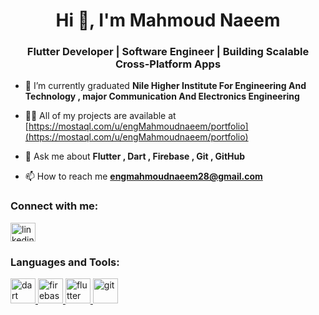 <h1 align="center">Hi 👋, I'm Mahmoud Naeem</h1>
<h3 align="center">Flutter Developer | Software Engineer | Building Scalable Cross-Platform Apps</h3>

- 🌱 I’m currently graduated **Nile Higher Institute For Engineering And Technology , major Communication And Electronics Engineering**

- 👨‍💻 All of my projects are available at [https://mostaql.com/u/engMahmoudnaeem/portfolio](https://mostaql.com/u/engMahmoudnaeem/portfolio)

- 💬 Ask me about **Flutter , Dart , Firebase , Git , GitHub**

- 📫 How to reach me **engmahmoudnaeem28@gmail.com**

<h3 align="left">Connect with me:</h3>
<p align="left">
<a href="https://linkedin.com/in/linkedin.com/in/mahmoud-naeem-a913b52ab" target="blank"><img align="center" src="https://raw.githubusercontent.com/rahuldkjain/github-profile-readme-generator/master/src/images/icons/Social/linked-in-alt.svg" alt="linkedin.com/in/mahmoud-naeem-a913b52ab" height="30" width="40" /></a>
</p>

<h3 align="left">Languages and Tools:</h3>
<p align="left"> <a href="https://dart.dev" target="_blank" rel="noreferrer"> <img src="https://www.vectorlogo.zone/logos/dartlang/dartlang-icon.svg" alt="dart" width="40" height="40"/> </a> <a href="https://firebase.google.com/" target="_blank" rel="noreferrer"> <img src="https://www.vectorlogo.zone/logos/firebase/firebase-icon.svg" alt="firebase" width="40" height="40"/> </a> <a href="https://flutter.dev" target="_blank" rel="noreferrer"> <img src="https://www.vectorlogo.zone/logos/flutterio/flutterio-icon.svg" alt="flutter" width="40" height="40"/> </a> <a href="https://git-scm.com/" target="_blank" rel="noreferrer"> <img src="https://www.vectorlogo.zone/logos/git-scm/git-scm-icon.svg" alt="git" width="40" height="40"/> </a> </p>
